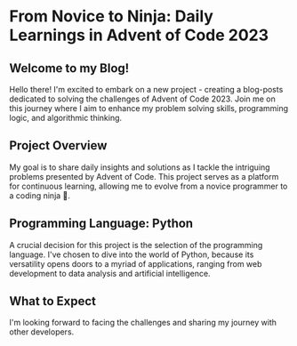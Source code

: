 # From Novice to Ninja: Daily Learnings in Advent of Code 2023

## Welcome to my Blog!

Hello there! I'm excited to embark on a new project - creating a blog-posts dedicated to solving the challenges of Advent of Code 2023.
Join me on this journey where I aim to enhance my problem solving skills, programming logic, and algorithmic thinking.

## Project Overview

My goal is to share daily insights and solutions as I tackle the intriguing problems presented by Advent of Code.
This project serves as a platform for continuous learning, allowing me to evolve from a novice programmer to a coding ninja 🥷.

## Programming Language: Python

A crucial decision for this project is the selection of the programming language.
I've chosen to dive into the world of Python, because its versatility opens doors to a myriad of applications, ranging from web development to data analysis and artificial intelligence.

## What to Expect

I'm looking forward to facing the challenges and sharing my journey with other developers.

